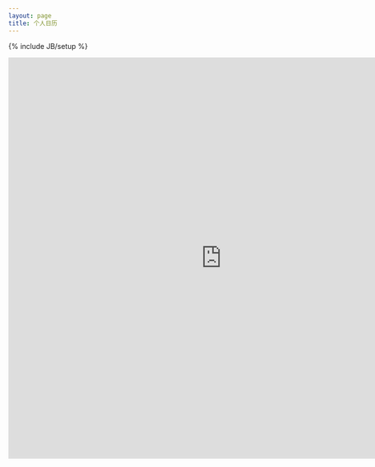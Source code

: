```yaml
---
layout: page
title: 个人日历
---
```


{% include JB/setup %}
<iframe
src="https://www.google.com/calendar/embed?height=800&amp;wkst=1&amp;bgcolor=%23FFFFFF&amp;src=coollimix%40gmail.com&amp;color=%232952A3&amp;src=%23daynum%40group.v.calendar.google.com&amp;color=%2323164E&amp;src=en.china%23holiday%40group.v.calendar.google.com&amp;color=%23691426&amp;ctz=Asia%2FShanghai"
style=" border-width:0 " width="850" height="800" frameborder="0"
scrolling="no"></iframe>
